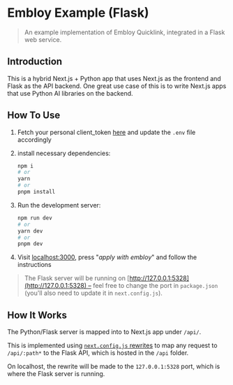 # Embloy Example (Flask)

> An example implementation of Embloy Quicklink, integrated in a Flask web service.

## Introduction

This is a hybrid Next.js + Python app that uses Next.js as the frontend and Flask as the API backend. One great use case of this is to write Next.js apps that use Python AI libraries on the backend.

## How To Use

1. Fetch your personal client_token [here](https://www.postman.com/embloy/workspace/embloy-workspace/request/24977803-86b2cf1c-b02e-4d83-b65f-9c5e03cc89c4) and update the `.env` file accordingly

2. install necessary dependencies:

    ```bash
    npm i
    # or
    yarn
    # or
    pnpm install
    ```

3. Run the development server:

    ```bash
    npm run dev
    # or
    yarn dev
    # or
    pnpm dev
    ```

4. Visit [localhost:3000](http://localhost:3000), press "_apply with embloy_" and follow the instructions

> The Flask server will be running on [http://127.0.0.1:5328](http://127.0.0.1:5328) – feel free to change the port in `package.json` (you'll also need to update it in `next.config.js`).

## How It Works

The Python/Flask server is mapped into to Next.js app under `/api/`.

This is implemented using [`next.config.js` rewrites](https://github.com/vercel/examples/blob/main/python/nextjs-flask/next.config.js) to map any request to `/api/:path*` to the Flask API, which is hosted in the `/api` folder.

On localhost, the rewrite will be made to the `127.0.0.1:5328` port, which is where the Flask server is running.
